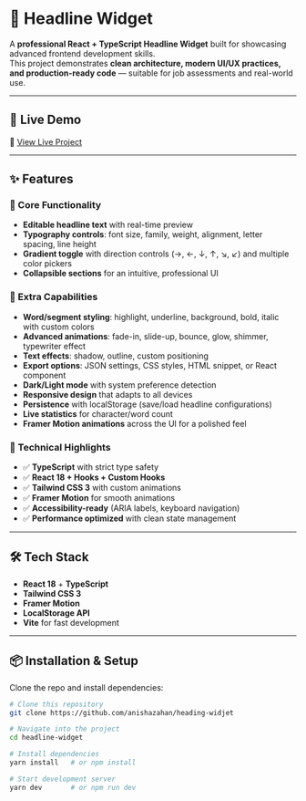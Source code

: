 # 📰 Headline Widget

A **professional React + TypeScript Headline Widget** built for showcasing advanced frontend development skills.  
This project demonstrates **clean architecture, modern UI/UX practices, and production-ready code** — suitable for job assessments and real-world use.

---

## 🚀 Live Demo

🔗 [View Live Project](https://heading-widget-anisha.netlify.app/)

---

## ✨ Features

### 🔹 Core Functionality

- **Editable headline text** with real-time preview
- **Typography controls**: font size, family, weight, alignment, letter spacing, line height
- **Gradient toggle** with direction controls (→, ←, ↓, ↑, ↘, ↙) and multiple color pickers
- **Collapsible sections** for an intuitive, professional UI

### 🔹 Extra Capabilities

- **Word/segment styling**: highlight, underline, background, bold, italic with custom colors
- **Advanced animations**: fade-in, slide-up, bounce, glow, shimmer, typewriter effect
- **Text effects**: shadow, outline, custom positioning
- **Export options**: JSON settings, CSS styles, HTML snippet, or React component
- **Dark/Light mode** with system preference detection
- **Responsive design** that adapts to all devices
- **Persistence** with localStorage (save/load headline configurations)
- **Live statistics** for character/word count
- **Framer Motion animations** across the UI for a polished feel

### 🔹 Technical Highlights

- ✅ **TypeScript** with strict type safety
- ✅ **React 18 + Hooks + Custom Hooks**
- ✅ **Tailwind CSS 3** with custom animations
- ✅ **Framer Motion** for smooth animations
- ✅ **Accessibility-ready** (ARIA labels, keyboard navigation)
- ✅ **Performance optimized** with clean state management

---

## 🛠️ Tech Stack

- **React 18** + **TypeScript**
- **Tailwind CSS 3**
- **Framer Motion**
- **LocalStorage API**
- **Vite** for fast development

---

## 📦 Installation & Setup

Clone the repo and install dependencies:

```bash
# Clone this repository
git clone https://github.com/anishazahan/heading-widjet

# Navigate into the project
cd headline-widget

# Install dependencies
yarn install   # or npm install

# Start development server
yarn dev       # or npm run dev
```
